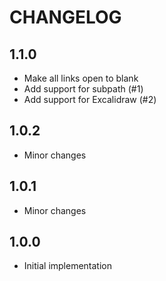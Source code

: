 # CHANGELOG

## 1.1.0

- Make all links open to blank
- Add support for subpath (#1)
- Add support for Excalidraw (#2)

## 1.0.2

- Minor changes

## 1.0.1

- Minor changes

## 1.0.0

- Initial implementation
